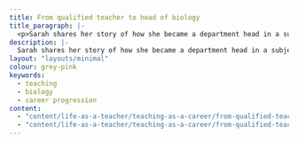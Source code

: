 ```yaml
---
title: From qualified teacher to head of biology
title_paragraph: |-
  <p>Sarah shares her story of how she became a department head in a subject she loves.</p>
description: |-
  Sarah shares her story of how she became a department head in a subject she loves. 
layout: "layouts/minimal"
colour: grey-pink
keywords:
  - teaching
  - biology
  - career progression
content: 
  - "content/life-as-a-teacher/teaching-as-a-career/from-qualified-teacher-to-head-of-biology/header" 
  - "content/life-as-a-teacher/teaching-as-a-career/from-qualified-teacher-to-head-of-biology/article"
---
```

